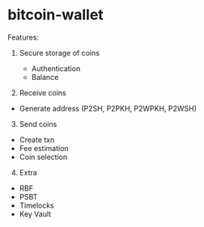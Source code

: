# bitcoin-wallet

Features:

1) Secure storage of coins
   - Authentication
   - Balance

2) Receive coins 
  - Generate address (P2SH, P2PKH, P2WPKH, P2WSH)
  
3) Send coins
  - Create txn
  - Fee estimation
  - Coin selection
  
4) Extra
  - RBF
  - PSBT
  - Timelocks
  - Key Vault

